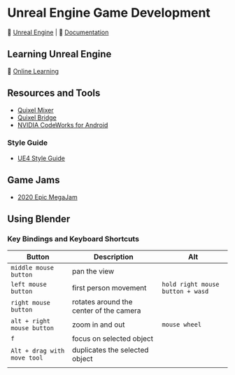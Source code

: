 # Unreal Engine Game Development

:link: [Unreal Engine](https://www.unrealengine.com/) | :book: [Documentation](https://docs.unrealengine.com/en-US/index.html)

## Learning Unreal Engine
  
:beginner: [Online Learning](https://www.unrealengine.com/en-US/onlinelearning-courses)

## Resources and Tools

- [Quixel Mixer](https://quixel.com/mixer)
- [Quixel Bridge](https://quixel.com/bridge)
- [NVIDIA CodeWorks for Android](https://developer.nvidia.com/codeworks-android)

### Style Guide

- [UE4 Style Guide](https://github.com/Allar/ue4-style-guide)

## Game Jams

- [2020 Epic MegaJam](https://itch.io/jam/2020-epic-megajam)

## Using Blender

### Key Bindings and Keyboard Shortcuts

| Button | Description | Alt |
|---|---|---|
| `middle mouse button` | pan the view |   |
| `left mouse button` | first person movement | `hold right mouse button + wasd` |
| `right mouse button` | rotates around the center of the camera |   |
| `alt + right mouse button` | zoom in and out | `mouse wheel` |
| `f` | focus on selected object |   |
| `Alt + drag with move tool` | duplicates the selected object |   |
|   |   |   |
